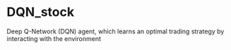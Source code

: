 # DQN_stock
  Deep Q-Network (DQN) agent,  which learns an optimal trading strategy by interacting with the environment
